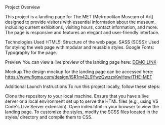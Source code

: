 Project Overview

This project is a landing page for The MET (Metropolitan Museum of Art) designed to provide visitors with essential information about the museum, including current exhibitions, visiting hours, contact information, and more. The page is responsive and features an elegant and user-friendly interface.

Technologies Used
HTML5: Structure of the web page.
SASS (SCSS): Used for styling the web page with modular and reusable styles.
Google Fonts: Typography for the page.

Preview
You can view a live preview of the landing page here: [DEMO LINK](https://romano3git.github.io/met_landing_page/)

Mockup
The design mockup for the landing page can be accessed here: https://www.figma.com/design/lSR1m42L9YwzQwzzxKwHpw/THE-MET

Additional Launch Instructions
To run this project locally, follow these steps:

Clone the repository to your local machine.
Ensure that you have a live server or a local environment set up to serve the HTML files (e.g., using VS Code's Live Server extension).
Open index.html in your browser to view the landing page.
To customize the styles, modify the SCSS files located in the styles/ directory and compile them to CSS.

